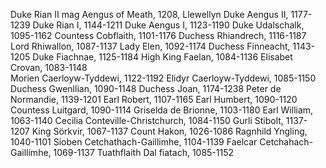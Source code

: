 Duke Rian II mag Aengus of Meath, 1208, Llewellyn
	Duke Aengus II, 1177-1239
		Duke Rian I, 1144-1211
			Duke Aengus I, 1123-1190
				Duke Udalschalk, 1095-1162
				Countess Cobflaith, 1101-1176
			Duchess Rhiandrech, 1116-1187
				Lord Rhiwallon, 1087-1137
				Lady Elen, 1092-1174
		Duchess Finneacht, 1143-1205
			Duke Fiachnae, 1125-1184
				High King Faelan, 1084-1136
				Elisabet Crovan, 1083-1148			
			Morien Caerloyw-Tyddewi, 1122-1192
				Elidyr Caerloyw-Tyddewi, 1085-1150
				Duchess Gwenllian, 1090-1148
	Duchess Joan, 1174-1238
		Peter de Normandie, 1139-1201
			Earl Robert, 1107-1165
				Earl Humbert, 1090-1120
				Countess Luitgard, 1090-1114
			Griselda de Brionne, 1103-1180
				Earl William, 1063-1140
				Cecilia Conteville-Christchurch, 1084-1150
		Gurli Stibolt, 1137-1207
			King Sörkvir, 1067-1137
				Count Hakon, 1026-1086
				Ragnhild Yngling, 1040-1101
			Sioben Cetchathach-Gaillimhe, 1104-1139
				Faelcar Cetchahach-Gaillimhe, 1069-1137
				Tuathflaith Dal fiatach, 1085-1152